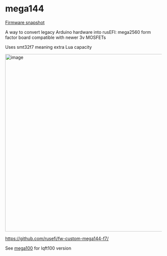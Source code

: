 # mega144

[Firmware snapshot](https://rusefi.com/build_server/rusefi_bundle_mega144-f7.zip)

A way to convert legacy Arduino hardware into rusEFI: mega2560 form factor board compatible with newer 3v MOSFETs

Uses smt32f7 meaning extra Lua capacity

<img width="1003" height="570" alt="image" src="https://github.com/user-attachments/assets/1396c575-4f32-4515-935e-8d48229cc85a" />

https://github.com/rusefi/fw-custom-mega144-f7/

See [mega100](mega100) for lqft100 version
